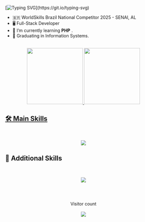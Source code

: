 [![Typing SVG](https://readme-typing-svg.demolab.com/?lines=Olá,+sou+Pedro+Lucas!;Hello,+i'm+Pedro+Lucas!)](https://git.io/typing-svg)

- 🇧🇷 WorldSkills Brazil National Competitor 2025 - SENAI, AL
- 🖥️ Full-Stack Developer
- 👾 I’m currently learning <strong>PHP</strong> .
- 🔎 Graduating in Information Systems.
   </br>


<div align="center">
  </br>
  <a href="https://github.com/pedrolucav">
  <img height="180em" src="https://github-readme-stats.vercel.app/api?username=pedrolucav&show_icons=true&theme=dracula&include_all_commits=true&count_private=true"/>
  <img height="180em" src="https://github-readme-stats.vercel.app/api/top-langs/?username=pedrolucav&layout=compact&langs_count=7&theme=dracula"/>
</div>

## 🛠️ Main Skills
<br>
<p align="center">
  <a href="https://skillicons.dev">
    <img src="https://skillicons.dev/icons?i=typescript,express,mysql,php,bootstrap,laravel,vue" />
  </a>
</p>


## 🔧 Additional Skills
<br>
<p align="center">
  <a href="https://skillicons.dev">
    <img src="https://skillicons.dev/icons?i=git,prisma,c,python,java,linux,react" />
  </a>
</p>

##

<div align="center"> 
  </br>
   
<p align="center"> 
  Visitor count<br/><br/>
  <img src="https://profile-counter.glitch.me/pedrolucav/count.svg" />
</p>

